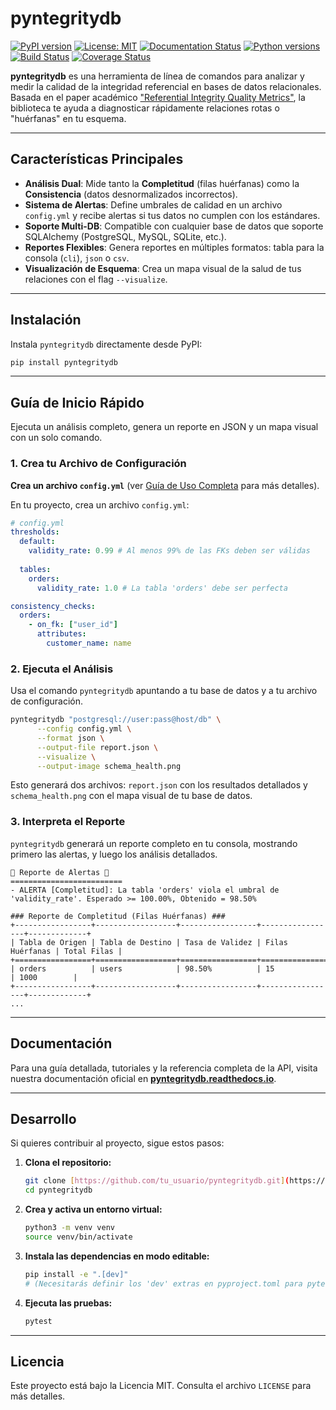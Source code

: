 # pyntegritydb

[![PyPI version](https://badge.fury.io/py/pyntegritydb.svg)](https://badge.fury.io/py/pyntegritydb)
[![License: MIT](https://img.shields.io/badge/License-MIT-yellow.svg)](https://opensource.org/licenses/MIT)
[![Documentation Status](https://readthedocs.org/projects/pyntegritydb/badge/?version=latest)](https://pyntegritydb.readthedocs.io/es/latest/)
[![Python versions](https://img.shields.io/pypi/pyversions/pyntegritydb)](https://pypi.org/project/pyntegritydb/)
[![Build Status](https://github.com/osvaldomx/pyntegritydb/actions/workflows/python-package.yml/badge.svg)](https://github.com/osvaldomx/pyntegritydb/actions)
[![Coverage Status](https://coveralls.io/repos/github/osvaldomx/pyntegritydb/badge.svg?branch=main)](https://coveralls.io/github/osvaldomx/pyntegritydb?branch=main)


**pyntegritydb** es una herramienta de línea de comandos para analizar y medir la calidad de la integridad referencial en bases de datos relacionales. Basada en el paper académico ["Referential Integrity Quality Metrics"](https://www2.cs.uh.edu/~ordonez/pdfwww/w-2008-DSS-refint.pdf), la biblioteca te ayuda a diagnosticar rápidamente relaciones rotas o "huérfanas" en tu esquema.



---
## Características Principales

* **Análisis Dual**: Mide tanto la **Completitud** (filas huérfanas) como la **Consistencia** (datos desnormalizados incorrectos).
* **Sistema de Alertas**: Define umbrales de calidad en un archivo `config.yml` y recibe alertas si tus datos no cumplen con los estándares.
* **Soporte Multi-DB**: Compatible con cualquier base de datos que soporte SQLAlchemy (PostgreSQL, MySQL, SQLite, etc.).
* **Reportes Flexibles**: Genera reportes en múltiples formatos: tabla para la consola (`cli`), `json` o `csv`.
* **Visualización de Esquema**: Crea un mapa visual de la salud de tus relaciones con el flag `--visualize`.

---
## Instalación

Instala `pyntegritydb` directamente desde PyPI:

```bash
pip install pyntegritydb
```

---
## Guía de Inicio Rápido

Ejecuta un análisis completo, genera un reporte en JSON y un mapa visual con un solo comando.

### 1. Crea tu Archivo de Configuración

**Crea un archivo `config.yml`** (ver [Guía de Uso Completa](https://pyntegritydb.readthedocs.io/) para más detalles).

En tu proyecto, crea un archivo `config.yml`:

```yaml
# config.yml
thresholds:
  default:
    validity_rate: 0.99 # Al menos 99% de las FKs deben ser válidas
    
  tables:
    orders:
      validity_rate: 1.0 # La tabla 'orders' debe ser perfecta

consistency_checks:
  orders: 
    - on_fk: ["user_id"]
      attributes:
        customer_name: name
```

### 2. Ejecuta el Análisis

Usa el comando `pyntegritydb` apuntando a tu base de datos y a tu archivo de configuración.

```bash
pyntegritydb "postgresql://user:pass@host/db" \
      --config config.yml \
      --format json \
      --output-file report.json \
      --visualize \
      --output-image schema_health.png
```

Esto generará dos archivos: `report.json` con los resultados detallados y `schema_health.png` con el mapa visual de tu base de datos.


### 3. Interpreta el Reporte

`pyntegritydb` generará un reporte completo en tu consola, mostrando primero las alertas, y luego los análisis detallados.

```
🚦 Reporte de Alertas 🚦
=========================
- ALERTA [Completitud]: La tabla 'orders' viola el umbral de 'validity_rate'. Esperado >= 100.00%, Obtenido = 98.50%

### Reporte de Completitud (Filas Huérfanas) ###
+-----------------+------------------+-----------------+-----------------+-------------+
| Tabla de Origen | Tabla de Destino | Tasa de Validez | Filas Huérfanas | Total Filas |
+=================+==================+=================+=================+=============+
| orders          | users            | 98.50%          | 15              | 1000        |
+-----------------+------------------+-----------------+-----------------+-------------+
...
```
---
## Documentación

Para una guía detallada, tutoriales y la referencia completa de la API, visita nuestra documentación oficial en **[pyntegritydb.readthedocs.io](https://pyntegritydb.readthedocs.io/)**.

---
## Desarrollo

Si quieres contribuir al proyecto, sigue estos pasos:

1.  **Clona el repositorio:**
    ```bash
    git clone [https://github.com/tu_usuario/pyntegritydb.git](https://github.com/tu_usuario/pyntegritydb.git)
    cd pyntegritydb
    ```

2.  **Crea y activa un entorno virtual:**
    ```bash
    python3 -m venv venv
    source venv/bin/activate
    ```

3.  **Instala las dependencias en modo editable:**
    ```bash
    pip install -e ".[dev]" 
    # (Necesitarás definir los 'dev' extras en pyproject.toml para pytest, etc.)
    ```
4.  **Ejecuta las pruebas:**
    ```bash
    pytest
    ```

---
## Licencia

Este proyecto está bajo la Licencia MIT. Consulta el archivo `LICENSE` para más detalles.